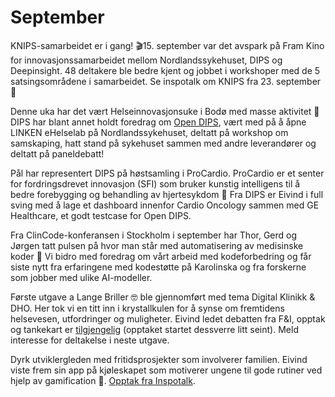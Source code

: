 # September

KNIPS-samarbeidet er i gang! 🎬15. september var det avspark på Fram Kino for innovasjonssamarbeidet mellom Nordlandssykehuset, DIPS og Deepinsight. 48 deltakere ble bedre kjent og jobbet i workshoper med de 5 satsingsområdene i samarbeidet. Se inspotalk om KNIPS fra 23. september 📣

Denne uka har det vært Helseinnovasjonsuke i Bodø med masse aktivitet 🏥 DIPS har blant annet holdt foredrag om [Open DIPS](https://eur01.safelinks.protection.outlook.com/?url=https://companycast.live/player/9e93jrso/&data=05%7c01%7clgb%40dips.no%7c12153a16fc8f494cd17d08daa1f7d5d3%7c2f46c9197c11446584b2e354fb809979%7c0%7c0%7c638000383084374476%7cUnknown%7cTWFpbGZsb3d8eyJWIjoiMC4wLjAwMDAiLCJQIjoiV2luMzIiLCJBTiI6Ik1haWwiLCJXVCI6Mn0%3D%7c3000%7c%7c%7c&sdata=CGOrTGjoFint/Z6QuFcYcWNjCj5O65QXbXEYUd7vdao%3D&reserved=0), vært med på å åpne LINKEN eHelselab på Nordlandssykehuset, deltatt på workshop om samskaping, hatt stand på sykehuset sammen med andre leverandører og deltatt på paneldebatt! 

Pål har representert DIPS på høstsamling i ProCardio. ProCardio er et senter for fordringsdrevet innovasjon (SFI) som bruker kunstig intelligens til å bedre forebygging og behandling av hjertesykdom 💓 Fra DIPS er Eivind i full sving med å lage et dashboard innenfor Cardio Oncology sammen med GE Healthcare, et godt testcase for Open DIPS.

Fra ClinCode-konferansen i Stockholm i september har Thor, Gerd og Jørgen tatt pulsen på hvor man står med automatisering av medisinske koder 🎤 Vi bidro med foredrag om vårt arbeid med kodeforbedring og får siste nytt fra erfaringene med kodestøtte på Karolinska og fra forskerne som jobber med ulike AI-modeller.

Første utgave a Lange Briller 🤓 ble gjennomført med tema Digital Klinikk & DHO. Her tok vi en titt inn i krystallkulen for å synse om fremtidens helsevesen, utfordringer og muligheter. Eivind ledet debatten fra F&I, opptak og tankekart er [tilgjengelig](https://365dips.sharepoint.com/:f:/s/DIPS-Enhet-Medisinsk/Eud56GRI9j9KgSxT1AcHeY4BYjJfyCvbcnnAamVKP2JeIA?e=1XNbjw) (opptaket startet dessverre litt seint). Meld interesse for deltakelse i neste utgave.

Dyrk utviklergleden med fritidsprosjekter som involverer familien. Eivind viste frem sin app på kjøleskapet som motiverer ungene til gode rutiner ved hjelp av gamification 🏅. [Opptak fra Inspotalk](https://365dips.sharepoint.com/:v:/s/Inspotalk/EaOPk8g-lYFMhpD6ZPiY0VYB8E0ftq88dpWBl2NmumEIUA?e=umRFag]).